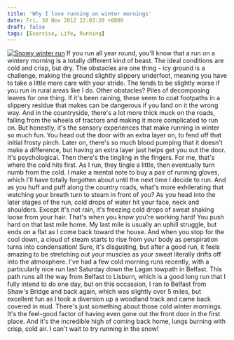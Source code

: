 ```yaml
---
title: 'Why I love running on winter mornings'
date: Fri, 30 Nov 2012 22:03:39 +0000
draft: false
tags: [Exercise, Life, Running]
---
```


[![Snowy winter run](http://gerard.interwebworld.co.uk/files/2012/11/running-winter.jpg)](http://gerard.interwebworld.co.uk/files/2012/11/running-winter.jpg) If you run all year round, you'll know that a run on a wintery morning is a totally different kind of beast. The ideal conditions are cold and crisp, but dry. The obstacles are one thing - icy ground is a challenge, making the ground slightly slippery underfoot, meaning you have to take a little more care with your stride. The tends to be slightly worse if you run in rural areas like I do. Other obstacles? Piles of decomposing leaves for one thing. If it's been raining, these seem to coat footpaths in a slippery residue that makes can be dangerous if you land on it the wrong way. And in the countryside, there's a lot more thick muck on the roads, falling from the wheels of tractors and making it more complicated to run on. But honestly, it's the sensory experiences that make running in winter so much fun. You head out the door with an extra layer on, to fend off that initial frosty pinch. Later on, there's so much blood pumping that it doesn't make a difference, but having an extra layer just helps get you out the door. It's psychological. Then there's the tingling in the fingers. For me, that's where the cold hits first. As I run, they tingle a little, then eventually turn numb from the cold. I make a mental note to buy a pair of running gloves, which I'll have totally forgotten about until the next time I decide to run. And as you huff and puff along the country roads, what's more exhilerating that watching your breath turn to steam in front of you? As you head into the later stages of the run, cold drops of water hit your face, neck and shoulders. Except it's not rain, it's freezing cold drops of sweat shaking loose from your hair. That's when you know you're working hard! You push hard on that last mile home. My last mile is usually an uphill struggle, but ends on a flat as I come back toward the house. And when you stop for the cool down, a cloud of steam starts to rise from your body as perspiration turns into condensation! Sure, it's disgusting, but after a good run, it feels amazing to be stretching out your muscles as your sweat literally drifts off into the atmosphere. I've had a few cold morning runs recently, with a particularly nice run last Saturday down the Lagan towpath in Belfast. This path runs all the way from Belfast to Lisburn, which is a good long run that I fully intend to do one day, but on this occassion, I ran to Belfast from Shaw's Bridge and back again, which was slightly over 5 miles, but excellent fun as I took a diversion up a woodland track and came back covered in mud. There's just something about those cold winter mornings. It's the feel-good factor of having even gone out the front door in the first place. And it's the incredible high of coming back home, lungs burning with crisp, cold air. I can't wait to try running in the snow!